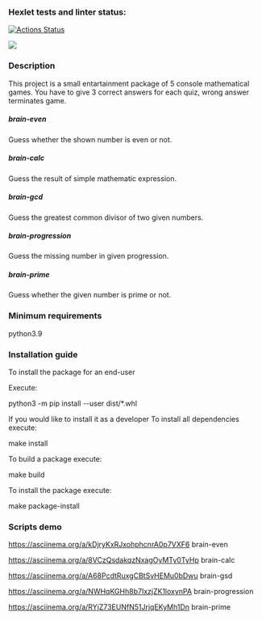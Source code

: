 ### Hexlet tests and linter status:
[![Actions Status](https://github.com/EkaterinaKonst/python-project-49/workflows/hexlet-check/badge.svg)](https://github.com/EkaterinaKonst/python-project-49/actions)

<a href="https://codeclimate.com/github/EkaterinaKonst/python-project-49/maintainability"><img src="https://api.codeclimate.com/v1/badges/856a67b71015f5e578af/maintainability" /></a>

### Description
This project is a small entartainment package of 5 console mathematical games. You have to give 3 correct answers for each quiz, wrong answer terminates game.

##### brain-even
Guess whether the shown number is even or not.

##### brain-calc
Guess the result of simple mathematic expression.

##### brain-gcd
Guess the greatest common divisor of two given numbers.

##### brain-progression
Guess the missing number in given progression.

##### brain-prime
Guess whether the given number is prime or not.

### Minimum requirements
python3.9

### Installation guide
To install the package for an end-user

Execute:

python3 -m pip install --user dist/*.whl

If you would like to install it as a developer
To install all dependencies execute:

make install

To build a package execute:

make build

To install the package execute:

make package-install

### Scripts demo

https://asciinema.org/a/kDjryKxRJxohphcnrA0p7VXF6   brain-even

https://asciinema.org/a/8VCzQsdakqzNxagOyMTy0TyHp   brain-calc

https://asciinema.org/a/A68PcdtRuxgCBtSvHEMu0bDwu   brain-gsd

https://asciinema.org/a/NWHqKGHh8b7IxzjZK1loxynPA   brain-progression

https://asciinema.org/a/RYjZ73EUNfN51JrjqEKyMh1Dn   brain-prime

